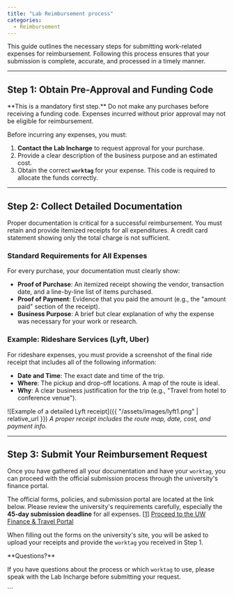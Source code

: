 ```yaml
---
title: "Lab Reimbursement process"
categories:
  - Reimbursement
---
```


This guide outlines the necessary steps for submitting work-related expenses for reimbursement. Following this process ensures that your submission is complete, accurate, and processed in a timely manner.

---

## Step 1: Obtain Pre-Approval and Funding Code

<div class="notice--warning" markdown="1">
**This is a mandatory first step.** Do not make any purchases before receiving a funding code. Expenses incurred without prior approval may not be eligible for reimbursement.
</div>

Before incurring any expenses, you must:

1.  **Contact the Lab Incharge** to request approval for your purchase.
2.  Provide a clear description of the business purpose and an estimated cost.
3.  Obtain the correct **`worktag`** for your expense. This code is required to allocate the funds correctly.

---

## Step 2: Collect Detailed Documentation

Proper documentation is critical for a successful reimbursement. You must retain and provide itemized receipts for all expenditures. A credit card statement showing only the total charge is not sufficient.

### Standard Requirements for All Expenses

For every purchase, your documentation must clearly show:
*   **Proof of Purchase**: An itemized receipt showing the vendor, transaction date, and a line-by-line list of items purchased.
*   **Proof of Payment**: Evidence that you paid the amount (e.g., the "amount paid" section of the receipt).
*   **Business Purpose**: A brief but clear explanation of why the expense was necessary for your work or research.

### Example: Rideshare Services (Lyft, Uber)

For rideshare expenses, you must provide a screenshot of the final ride receipt that includes all of the following information:

*   **Date and Time**: The exact date and time of the trip.
*   **Where**: The pickup and drop-off locations. A map of the route is ideal.
*   **Why**: A clear business justification for the trip (e.g., "Travel from hotel to conference venue").

![Example of a detailed Lyft receipt]({{ "/assets/images/lyft1.png" | relative_url }})
*A proper receipt includes the route map, date, cost, and payment info.*

---

## Step 3: Submit Your Reimbursement Request

Once you have gathered all your documentation and have your `worktag`, you can proceed with the official submission process through the university's finance portal.

The official forms, policies, and submission portal are located at the link below. Please review the university's requirements carefully, especially the **45-day submission deadline** for all expenses.
[[1](https://www.google.com/url?sa=E&q=https%3A%2F%2Fintranet.be.uw.edu%2Ffacultystaff%2Ffinance-travel-forms%2F)]
<a href="https://intranet.be.uw.edu/facultystaff/finance-travel-forms/" class="btn btn--success">Proceed to the UW Finance & Travel Portal</a>

When filling out the forms on the university's site, you will be asked to upload your receipts and provide the `worktag` you received in Step 1.

<div class="notice--info" markdown="1">
**Questions?**

If you have questions about the process or which `worktag` to use, please speak with the Lab Incharge before submitting your request.
</div>```